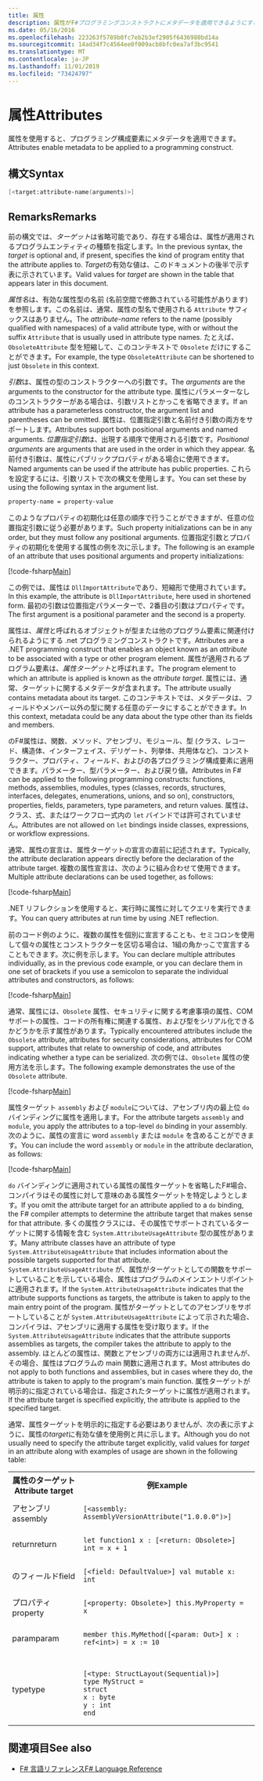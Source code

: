 ```yaml
---
title: 属性
description: 属性がF#プログラミングコンストラクトにメタデータを適用できるようにする方法について説明します。
ms.date: 05/16/2016
ms.openlocfilehash: 223263f5789b0fc7eb2b3ef2905f6436980bd14a
ms.sourcegitcommit: 14ad34f7c4564ee0f009acb8bfc0ea7af3bc9541
ms.translationtype: MT
ms.contentlocale: ja-JP
ms.lasthandoff: 11/01/2019
ms.locfileid: "73424797"
---
```

# <a name="attributes"></a><span data-ttu-id="427e9-103">属性</span><span class="sxs-lookup"><span data-stu-id="427e9-103">Attributes</span></span>

<span data-ttu-id="427e9-104">属性を使用すると、プログラミング構成要素にメタデータを適用できます。</span><span class="sxs-lookup"><span data-stu-id="427e9-104">Attributes enable metadata to be applied to a programming construct.</span></span>

## <a name="syntax"></a><span data-ttu-id="427e9-105">構文</span><span class="sxs-lookup"><span data-stu-id="427e9-105">Syntax</span></span>

```fsharp
[<target:attribute-name(arguments)>]
```

## <a name="remarks"></a><span data-ttu-id="427e9-106">Remarks</span><span class="sxs-lookup"><span data-stu-id="427e9-106">Remarks</span></span>

<span data-ttu-id="427e9-107">前の構文では、*ターゲット*は省略可能であり、存在する場合は、属性が適用されるプログラムエンティティの種類を指定します。</span><span class="sxs-lookup"><span data-stu-id="427e9-107">In the previous syntax, the *target* is optional and, if present, specifies the kind of program entity that the attribute applies to.</span></span> <span data-ttu-id="427e9-108">*Target*の有効な値は、このドキュメントの後半で示す表に示されています。</span><span class="sxs-lookup"><span data-stu-id="427e9-108">Valid values for *target* are shown in the table that appears later in this document.</span></span>

<span data-ttu-id="427e9-109">*属性名*は、有効な属性型の名前 (名前空間で修飾されている可能性があります) を参照します。この名前は、通常、属性の型名で使用される `Attribute` サフィックスはありません。</span><span class="sxs-lookup"><span data-stu-id="427e9-109">The *attribute-name* refers to the name (possibly qualified with namespaces) of a valid attribute type, with or without the suffix `Attribute` that is usually used in attribute type names.</span></span> <span data-ttu-id="427e9-110">たとえば、`ObsoleteAttribute` 型を短縮して、このコンテキストで `Obsolete` だけにすることができます。</span><span class="sxs-lookup"><span data-stu-id="427e9-110">For example, the type `ObsoleteAttribute` can be shortened to just `Obsolete` in this context.</span></span>

<span data-ttu-id="427e9-111">*引数*は、属性の型のコンストラクターへの引数です。</span><span class="sxs-lookup"><span data-stu-id="427e9-111">The *arguments* are the arguments to the constructor for the attribute type.</span></span> <span data-ttu-id="427e9-112">属性にパラメーターなしのコンストラクターがある場合は、引数リストとかっこを省略できます。</span><span class="sxs-lookup"><span data-stu-id="427e9-112">If an attribute has a parameterless constructor, the argument list and parentheses can be omitted.</span></span> <span data-ttu-id="427e9-113">属性は、位置指定引数と名前付き引数の両方をサポートします。</span><span class="sxs-lookup"><span data-stu-id="427e9-113">Attributes support both positional arguments and named arguments.</span></span> <span data-ttu-id="427e9-114">*位置指定引数*は、出現する順序で使用される引数です。</span><span class="sxs-lookup"><span data-stu-id="427e9-114">*Positional arguments* are arguments that are used in the order in which they appear.</span></span> <span data-ttu-id="427e9-115">名前付き引数は、属性にパブリックプロパティがある場合に使用できます。</span><span class="sxs-lookup"><span data-stu-id="427e9-115">Named arguments can be used if the attribute has public properties.</span></span> <span data-ttu-id="427e9-116">これらを設定するには、引数リストで次の構文を使用します。</span><span class="sxs-lookup"><span data-stu-id="427e9-116">You can set these by using the following syntax in the argument list.</span></span>

```fsharp
property-name = property-value
```

<span data-ttu-id="427e9-117">このようなプロパティの初期化は任意の順序で行うことができますが、任意の位置指定引数に従う必要があります。</span><span class="sxs-lookup"><span data-stu-id="427e9-117">Such property initializations can be in any order, but they must follow any positional arguments.</span></span> <span data-ttu-id="427e9-118">位置指定引数とプロパティの初期化を使用する属性の例を次に示します。</span><span class="sxs-lookup"><span data-stu-id="427e9-118">The following is an example of an attribute that uses positional arguments and property initializations:</span></span>

[!code-fsharp[Main](~/samples/snippets/fsharp/lang-ref-2/snippet6202.fs)]

<span data-ttu-id="427e9-119">この例では、属性は `DllImportAttribute`であり、短縮形で使用されています。</span><span class="sxs-lookup"><span data-stu-id="427e9-119">In this example, the attribute is `DllImportAttribute`, here used in shortened form.</span></span> <span data-ttu-id="427e9-120">最初の引数は位置指定パラメーターで、2番目の引数はプロパティです。</span><span class="sxs-lookup"><span data-stu-id="427e9-120">The first argument is a positional parameter and the second is a property.</span></span>

<span data-ttu-id="427e9-121">属性は、*属性*と呼ばれるオブジェクトが型または他のプログラム要素に関連付けられるようにする .net プログラミングコンストラクトです。</span><span class="sxs-lookup"><span data-stu-id="427e9-121">Attributes are a .NET programming construct that enables an object known as an *attribute* to be associated with a type or other program element.</span></span> <span data-ttu-id="427e9-122">属性が適用されるプログラム要素は、*属性ターゲット*と呼ばれます。</span><span class="sxs-lookup"><span data-stu-id="427e9-122">The program element to which an attribute is applied is known as the *attribute target*.</span></span> <span data-ttu-id="427e9-123">属性には、通常、ターゲットに関するメタデータが含まれます。</span><span class="sxs-lookup"><span data-stu-id="427e9-123">The attribute usually contains metadata about its target.</span></span> <span data-ttu-id="427e9-124">このコンテキストでは、メタデータは、フィールドやメンバー以外の型に関する任意のデータにすることができます。</span><span class="sxs-lookup"><span data-stu-id="427e9-124">In this context, metadata could be any data about the type other than its fields and members.</span></span>

<span data-ttu-id="427e9-125">のF#属性は、関数、メソッド、アセンブリ、モジュール、型 (クラス、レコード、構造体、インターフェイス、デリゲート、列挙体、共用体など)、コンストラクター、プロパティ、フィールド、およびの各プログラミング構成要素に適用できます。パラメーター、型パラメーター、および戻り値。</span><span class="sxs-lookup"><span data-stu-id="427e9-125">Attributes in F# can be applied to the following programming constructs: functions, methods, assemblies, modules, types (classes, records, structures, interfaces, delegates, enumerations, unions, and so on), constructors, properties, fields, parameters, type parameters, and return values.</span></span> <span data-ttu-id="427e9-126">属性は、クラス、式、またはワークフロー式内の `let` バインドでは許可されていません。</span><span class="sxs-lookup"><span data-stu-id="427e9-126">Attributes are not allowed on `let` bindings inside classes, expressions, or workflow expressions.</span></span>

<span data-ttu-id="427e9-127">通常、属性の宣言は、属性ターゲットの宣言の直前に記述されます。</span><span class="sxs-lookup"><span data-stu-id="427e9-127">Typically, the attribute declaration appears directly before the declaration of the attribute target.</span></span> <span data-ttu-id="427e9-128">複数の属性宣言は、次のように組み合わせて使用できます。</span><span class="sxs-lookup"><span data-stu-id="427e9-128">Multiple attribute declarations can be used together, as follows:</span></span>

[!code-fsharp[Main](~/samples/snippets/fsharp/lang-ref-2/snippet6603.fs)]

<span data-ttu-id="427e9-129">.NET リフレクションを使用すると、実行時に属性に対してクエリを実行できます。</span><span class="sxs-lookup"><span data-stu-id="427e9-129">You can query attributes at run time by using .NET reflection.</span></span>

<span data-ttu-id="427e9-130">前のコード例のように、複数の属性を個別に宣言することも、セミコロンを使用して個々の属性とコンストラクターを区切る場合は、1組の角かっこで宣言することもできます。次に例を示します。</span><span class="sxs-lookup"><span data-stu-id="427e9-130">You can declare multiple attributes individually, as in the previous code example, or you can declare them in one set of brackets if you use a semicolon to separate the individual attributes and constructors, as follows:</span></span>

[!code-fsharp[Main](~/samples/snippets/fsharp/lang-ref-2/snippet6604.fs)]

<span data-ttu-id="427e9-131">通常、属性には、`Obsolete` 属性、セキュリティに関する考慮事項の属性、COM サポートの属性、コードの所有権に関連する属性、および型をシリアル化できるかどうかを示す属性があります。</span><span class="sxs-lookup"><span data-stu-id="427e9-131">Typically encountered attributes include the `Obsolete` attribute, attributes for security considerations, attributes for COM support, attributes that relate to ownership of code, and attributes indicating whether a type can be serialized.</span></span> <span data-ttu-id="427e9-132">次の例では、`Obsolete` 属性の使用方法を示します。</span><span class="sxs-lookup"><span data-stu-id="427e9-132">The following example demonstrates the use of the `Obsolete` attribute.</span></span>

[!code-fsharp[Main](~/samples/snippets/fsharp/lang-ref-2/snippet6605.fs)]

<span data-ttu-id="427e9-133">属性ターゲット `assembly` および `module`については、アセンブリ内の最上位 `do` バインディングに属性を適用します。</span><span class="sxs-lookup"><span data-stu-id="427e9-133">For the attribute targets `assembly` and `module`, you apply the attributes to a top-level `do` binding in your assembly.</span></span> <span data-ttu-id="427e9-134">次のように、属性の宣言に word `assembly` または `module` を含めることができます。</span><span class="sxs-lookup"><span data-stu-id="427e9-134">You can include the word `assembly` or `module` in the attribute declaration, as follows:</span></span>

[!code-fsharp[Main](~/samples/snippets/fsharp/lang-ref-2/snippet6606.fs)]

<span data-ttu-id="427e9-135">`do` バインディングに適用されている属性の属性ターゲットを省略したF#場合、コンパイラはその属性に対して意味のある属性ターゲットを特定しようとします。</span><span class="sxs-lookup"><span data-stu-id="427e9-135">If you omit the attribute target for an attribute applied to a `do` binding, the F# compiler attempts to determine the attribute target that makes sense for that attribute.</span></span> <span data-ttu-id="427e9-136">多くの属性クラスには、その属性でサポートされているターゲットに関する情報を含む `System.AttributeUsageAttribute` 型の属性があります。</span><span class="sxs-lookup"><span data-stu-id="427e9-136">Many attribute classes have an attribute of type `System.AttributeUsageAttribute` that includes information about the possible targets supported for that attribute.</span></span> <span data-ttu-id="427e9-137">`System.AttributeUsageAttribute` が、属性がターゲットとしての関数をサポートしていることを示している場合、属性はプログラムのメインエントリポイントに適用されます。</span><span class="sxs-lookup"><span data-stu-id="427e9-137">If the `System.AttributeUsageAttribute` indicates that the attribute supports functions as targets, the attribute is taken to apply to the main entry point of the program.</span></span> <span data-ttu-id="427e9-138">属性がターゲットとしてのアセンブリをサポートしていることが `System.AttributeUsageAttribute` によって示された場合、コンパイラは、アセンブリに適用する属性を受け取ります。</span><span class="sxs-lookup"><span data-stu-id="427e9-138">If the `System.AttributeUsageAttribute` indicates that the attribute supports assemblies as targets, the compiler takes the attribute to apply to the assembly.</span></span> <span data-ttu-id="427e9-139">ほとんどの属性は、関数とアセンブリの両方には適用されませんが、その場合、属性はプログラムの main 関数に適用されます。</span><span class="sxs-lookup"><span data-stu-id="427e9-139">Most attributes do not apply to both functions and assemblies, but in cases where they do, the attribute is taken to apply to the program's main function.</span></span> <span data-ttu-id="427e9-140">属性ターゲットが明示的に指定されている場合は、指定されたターゲットに属性が適用されます。</span><span class="sxs-lookup"><span data-stu-id="427e9-140">If the attribute target is specified explicitly, the attribute is applied to the specified target.</span></span>

<span data-ttu-id="427e9-141">通常、属性ターゲットを明示的に指定する必要はありませんが、次の表に示すように、属性の*target*に有効な値を使用例と共に示します。</span><span class="sxs-lookup"><span data-stu-id="427e9-141">Although you do not usually need to specify the attribute target explicitly, valid values for *target* in an attribute along with examples of usage are shown in the following table:</span></span>

<table>
  <tr>
    <th><span data-ttu-id="427e9-142">属性のターゲット</span><span class="sxs-lookup"><span data-stu-id="427e9-142">Attribute target</span></span></td>
    <th><span data-ttu-id="427e9-143">例</span><span class="sxs-lookup"><span data-stu-id="427e9-143">Example</span></span></td>
  </tr>
  <tr>
    <td><span data-ttu-id="427e9-144">アセンブリ</span><span class="sxs-lookup"><span data-stu-id="427e9-144">assembly</span></span></td>
    <td><pre lang="fsharp"><code>[&lt;assembly: AssemblyVersionAttribute("1.0.0.0")&gt;]</code></pre></td>
  </tr>
  <tr>
    <td><span data-ttu-id="427e9-145">return</span><span class="sxs-lookup"><span data-stu-id="427e9-145">return</span></span></td>
    <td><pre lang="fsharp"><code>let function1 x : [&lt;return: Obsolete&gt;] int = x + 1</code></pre></td>
  </tr>
  <tr>
    <td><span data-ttu-id="427e9-146">のフィールド</span><span class="sxs-lookup"><span data-stu-id="427e9-146">field</span></span></td>
    <td><pre lang="fsharp"><code>[&lt;field: DefaultValue&gt;] val mutable x: int</code></pre></td>
  </tr>
  <tr>
    <td><span data-ttu-id="427e9-147">プロパティ</span><span class="sxs-lookup"><span data-stu-id="427e9-147">property</span></span></td>
    <td><pre lang="fsharp"><code>[&lt;property: Obsolete&gt;] this.MyProperty = x</code></pre></td>
  </tr>
  <tr>
    <td><span data-ttu-id="427e9-148">param</span><span class="sxs-lookup"><span data-stu-id="427e9-148">param</span></span></td>
    <td><pre lang="fsharp"><code>member this.MyMethod([&lt;param: Out&gt;] x : ref&lt;int&gt;) = x := 10</code></pre></td>
  </tr>
  <tr>
    <td><span data-ttu-id="427e9-149">type</span><span class="sxs-lookup"><span data-stu-id="427e9-149">type</span></span></td>
    <td>
        <pre lang="fsharp"><code>
[&lt;type: StructLayout(Sequential)&gt;]
type MyStruct =
struct
x : byte
y : int
end</code></pre>
    </td>
  </tr>
</table>

## <a name="see-also"></a><span data-ttu-id="427e9-150">関連項目</span><span class="sxs-lookup"><span data-stu-id="427e9-150">See also</span></span>

- [<span data-ttu-id="427e9-151">F# 言語リファレンス</span><span class="sxs-lookup"><span data-stu-id="427e9-151">F# Language Reference</span></span>](index.md)
